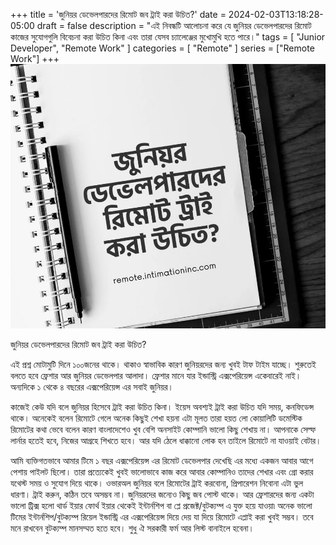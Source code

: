 +++
title = 'জুনিয়র ডেভেলপারদের রিমোট জব ট্রাই করা উচিত?'
date = 2024-02-03T13:18:28-05:00
draft = false
description = "এই নিবন্ধটি আলোচনা করে যে জুনিয়র ডেভেলপারদের রিমোট কাজের সুযোগগুলি বিবেচনা করা উচিত কিনা এবং তারা যেসব চ্যালেঞ্জের মুখোমুখি হতে পারে।"
tags = [
    "Junior Developer",
    "Remote Work"
]
categories = [
    "Remote"
]
series = ["Remote Work"]
+++
![header](./images/image.jpeg "Should Junior Developer Try Remote Job")

জুনিয়র ডেভেলপারদের রিমোট জব ট্রাই করা উচিত?

এই প্রশ্ন মোটামুটি দিনে ১০০জনের থাকে। থাকাও স্বাভাবিক কারণ জুনিয়রদের জন্য খুবই টাফ টাইম যাচ্ছে। শুরুতেই বলতে হবে ফ্রেশার আর জুনিয়র ডেভেলপার আলাদা। ফ্রেশার মানে যার ইন্ডাস্ট্রি এক্সপেরিয়েন্স একেবারেই নাই। অন্যদিকে ১ থেকে ৪ বছরের এক্সপেরিয়েন্স এর সবাই জুনিয়র।

কাজেই কেউ যদি বলে জুনিয়র হিসেবে ট্রাই করা উচিত কিনা। ইয়েস অবশ্যই ট্রাই করা উচিত যদি সময়, কনফিডেন্স থাকে। অনেকেই বলেন রিমোটে গেলে অনেক কিছুই শেখা হয়না এটা মূলত তারা হয়ত লো কোয়ালিটি ডমেস্টিক রিমোটের কথা ভেবে বলেন কারণ বাংলাদেশেও খুব বেশি অনসাইট কোম্পানি ভালো কিছু শেখায় না। আপনাকে সেল্ফ লার্নার হতেই হবে, নিজের আগ্রহে শিখতে হবে। আর যদি ঠেলে ধাক্কানো লোক হন তাইলে রিমোটে না যাওয়াই বেটার।

আমি ব্যক্তিগতভাবে আমার টিমে ১ বছর এক্সপেরিয়েন্স এর রিমোট ডেভেলপার দেখেছি এর মধ্যে একজন আবার আগে পেশায় পাইলট ছিলো। তারা প্রত্যেকেই খুবই ভালোভাবে কাজ করে আবার কোম্পানিও তাদের শেখার এবং গ্রো করার যথেস্ট সময় ও সুযোগ দিয়ে থাকে। ওভারঅল জুনিয়র বলে রিমোটের ট্রাই করবোনা, প্রিপারেশন নিবোনা এটা ভুল ধারণা। ট্রাই করুন, কঠিন তবে অসম্ভব না। জুনিয়রদের জন্যেও কিছু জব পোস্ট থাকে। আর ফ্রেশারদের জন্য একটা ভালো ট্রিক্স হলো থার্ড ইয়ার ফোর্থ ইয়ার থেকেই ইন্টার্নশিপ বা প্লে প্রজেক্ট/বুটক্যম্প এ যুক্ত হয়ে যাওয়া৷ অনেক ভালো টিমের ইন্টার্নশিপ/বুটক্যম্প রিয়েল ইন্ডাস্ট্রি এর এক্সপেরিয়েন্স দিয়ে দেয় যা দিয়ে রিমোটে এপ্লাই করা খুবই সম্ভব।  তবে মনে রাখবেন বুটক্যম্প মানসম্মত হতে হবে। শুধু ঐ সরকারী ফর্ম আর লিস্ট বানাইলে হবেনা।
